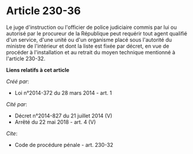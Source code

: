 # Article 230-36

Le juge d'instruction ou l'officier de police judiciaire commis par lui ou autorisé par le procureur de la République peut
requérir tout agent qualifié d'un service, d'une unité ou d'un organisme placé sous l'autorité du ministre de l'intérieur et
dont la liste est fixée par décret, en vue de procéder à l'installation et au retrait du moyen technique mentionné à
l'article 230-32.

**Liens relatifs à cet article**

_Créé par_:

  - Loi n°2014-372 du 28 mars 2014 - art. 1

_Cité par_:

  - Décret n°2014-827 du 21 juillet 2014 (V)
  - Arrêté du 22 mai 2018 - art. 4 (V)

_Cite_:

  - Code de procédure pénale - art. 230-32
